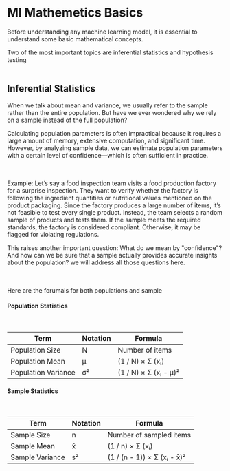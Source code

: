 # Ml Mathemetics Basics

Before understanding any machine learning model, it is essential to understand some basic mathematical concepts.

Two of the most important topics are inferential statistics and hypothesis testing
<br><br>
## Inferential Statistics 

When we talk about mean and variance, we usually refer to the sample rather than the entire population. But have we ever wondered why we rely on a sample instead of the full population?

Calculating population parameters is often impractical because it requires a large amount of memory, extensive computation, and significant time. However, by analyzing sample data, we can estimate population parameters with a certain level of confidence—which is often sufficient in practice.

<br><br>
Example:
Let’s say a food inspection team visits a food production factory for a surprise inspection. They want to verify whether the factory is following the ingredient quantities or nutritional values mentioned on the product packaging. Since the factory produces a large number of items, it’s not feasible to test every single product. Instead, the team selects a random sample of products and tests them.
If the sample meets the required standards, the factory is considered compliant. Otherwise, it may be flagged for violating regulations.

This raises another important question: What do we mean by "confidence"? And how can we be sure that a sample actually provides accurate insights about the population?
we will address all those questions here.


<br><br>
Here are the forumals for both populations and sample


#### **Population Statistics**

<br>

| Term                | Notation | Formula                        |
|---------------------|----------|--------------------------------|
| Population Size     | N        | Number of items                |
| Population Mean     | μ        | (1 / N) × Σ (xᵢ)               |
| Population Variance | σ²       | (1 / N) × Σ (xᵢ - μ)²          |


#### **Sample Statistics**

<br>

| Term              | Notation | Formula                            |
|-------------------|----------|-------------------------------------|
| Sample Size       | n        | Number of sampled items             |
| Sample Mean       | x̄        | (1 / n) × Σ (xᵢ)                    |
| Sample Variance   | s²       | (1 / (n - 1)) × Σ (xᵢ - x̄)²        |



